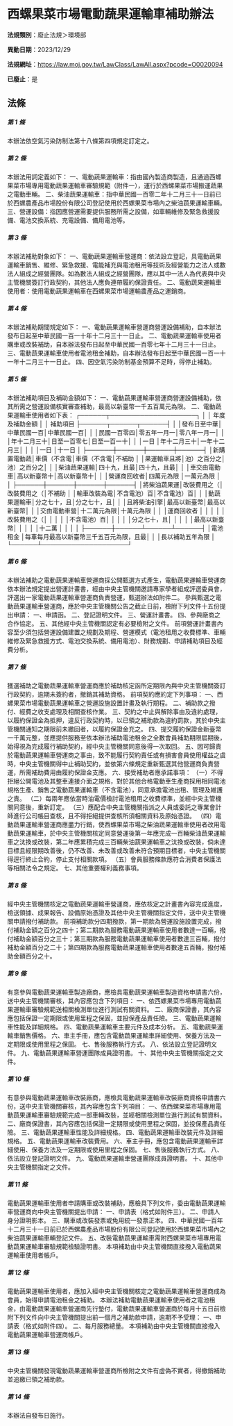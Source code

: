 # 西螺果菜市場電動蔬果運輸車補助辦法

**法規類別**：廢止法規＞環境部

**異動日期**：2023/12/29  

**法規網址**：https://law.moj.gov.tw/LawClass/LawAll.aspx?pcode=O0020094

**已廢止**：是



## 法條
##### 第 1 條
本辦法依空氣污染防制法第十八條第四項規定訂定之。

##### 第 2 條
本辦法用詞定義如下：
一、電動蔬果運輸車：指由國內製造商製造，且通過西螺果菜市場專用電動蔬果運輸車審驗規範（附件一），運行於西螺果菜市場搬運蔬果之電動車輛。
二、柴油蔬果運輸車：指中華民國一百零二年十二月三十一日前已於西螺農產品市場股份有限公司登記使用於西螺果菜市場內之柴油蔬果運輸車輛。
三、營運設備：指因應營運需要提供服務所需之設備，如車輛維修及緊急救援設備、電池交換系統、充電設備、備用電池等。

##### 第 3 條
本辦法補助對象如下：
一、電動蔬果運輸車營運商：依法設立登記，具電動蔬果運輸車銷售、維修、緊急救援、電能補充與電池租用等技術及經營能力之法人或數法人組成之經營團隊。如為數法人組成之經營團隊，應以其中一法人為代表與中央主管機關簽訂行政契約，其他法人應負連帶履約保證責任。
二、電動蔬果運輸車使用者：使用電動蔬果運輸車在西螺果菜市場運輸農產品之運銷商。

##### 第 4 條
本辦法補助期間規定如下：
一、電動蔬果運輸車營運商營運設備補助，自本辦法發布日起至中華民國一百一十年十二月三十一日止。
二、電動蔬果運輸車使用者購車或改裝補助，自本辦法發布日起至中華民國一百零七年十二月三十一日止。
三、電動蔬果運輸車使用者電池租金補助，自本辦法發布日起至中華民國一百一十一年十二月三十一日止。
四、因空氣污染防制基金預算不足時，得停止補助。

##### 第 5 條
本辦法補助項目及補助金額如下：
一、電動蔬果運輸車營運商營運設備補助，依其所需之營運設備核實審查補助，最高以新臺幣一千五百萬元為限。
二、電動蔬果運輸車使用者如下表：
        ┌──────┬────────────────────┐
    │            │            年度及補助金額              │
    │  補助項目  ├──────┬──────┬──────┤
    │            │發布日至中華│中華民國一百│中華民國一百│
    │            │民國一百零四│零五年一月一│零八年一月一│
    │            │年十二月三十│日至一百零七│日至一百一十│
    │            │一日        │年十二月三十│一年十二月三│
    │            │            │一日        │十一日      │
    ├──────┼──────┼──────┼──────┤
    │新購置電動蔬│車價（不含電│車價（不含電│不補助      │
    │果運輸車且將│池）之百分之│池）之百分之│            │
    │柴油蔬果運輸│四十九，且最│四十九，且最│            │
    │車交由電動車│高以新臺幣十│高以新臺幣十│            │
    │營運商回收者│四萬元為限  │一萬元為限  │            │
    ├──────┼──────┼──────┼──────┤
    │將柴油蔬果運│改裝費用之（│改裝費用之（│不補助      │
    │輸車改裝為電│不含電池）百│不含電池）百│            │
    │動蔬果運輸車│分之七十，且│分之七十，且│            │
    │且將柴油引擎│最高以新臺幣│最高以新臺幣│            │
    │交由電動車營│十二萬元為限│十萬元為限  │            │
    │運商回收者  │            │            │            │
    │改裝費用之（│            │            │            │
    │不含電池）百│            │            │            │
    │分之七十，且│            │            │            │
    │最高以新臺幣│            │            │            │
    │十二萬      │            │            │            │
    ├──────┼──────┴──────┴──────┤
    │電池租金    │每車每月最高以新臺幣三千五百元為限，且最│
    │            │長以補助五年為限                        │
    └──────┴────────────────────┘


##### 第 6 條
本辦法補助之電動蔬果運輸車營運商採公開甄選方式產生，電動蔬果運輸車營運商依本辦法規定提出營運計畫書，經由中央主管機關邀請專家學者組成評選委員會，評選出一家電動蔬果運輸車營運商負責營運，甄選辦法如附件二。
參與甄選之電動蔬果運輸車營運商，應於中央主管機關公告之截止日前，檢附下列文件十五份提出申請：
一、申請函。
二、登記證明文件。
三、營運計畫書。
四、參與廠商之合作協定。
五、其他經中央主管機關認定有必要檢附之文件。
前項營運計畫書內容至少須包括營運設備建置之規劃及期程、營運模式（電池租用之收費標準、車輛維修及緊急救援方式、電池交換系統、備用電池）、財務規劃、申請補助項目及經費分析。

##### 第 7 條
獲選補助之電動蔬果運輸車營運商應於補助核定函所定期限內與中央主管機關簽訂行政契約，逾期未簽約者，撤銷其補助資格。
前項契約應約定下列事項：
一、西螺果菜市場電動蔬果運輸車之營運設施設置計畫及執行期程。
二、補助款之撥付、經費之收支處理及相關查核作業。
三、契約之中止與解除事由及違約處理，以履約保證金為抵押，違反行政契約時，以已領之補助款為違約罰款，其於中央主管機關通知之期限前未繳回者，以履約保證金充之。
四、提交履約保證金新臺幣一千萬元整，並應提供服務至依本辦法補助電池租金之全數會員補助期限屆期後，始得視為完成履行補助契約，經中央主管機關同意後得一次取回。
五、因可歸責於電動蔬果運輸車營運商之事由，致不能履行契約責任或有損害會員使用權益之虞時，中央主管機關得中止補助契約，並依第六條規定重新甄選其他營運商負責營運，所需補助費用由履約保證金支應。
六、接受補助者應承諾事項：
（一）不得拒絕公開電池及其整車連接介面之規格，對於其他合格電動車生產商採用相同電池規格生產、銷售之電動蔬果運輸車（不含電池），同意承擔電池出租、管理及維護之責。
（二）每兩年應依當時油電價檢討電池租用之收費標準，並經中央主管機關同意後，重新訂定。
（三）應配合中央主管機關指派之人員或委託之專業會計師進行公司帳目查核，且不得拒絕提供查核所須相關資料及原始憑證。
（四）電動蔬果運輸車營運商應盡力行銷，使西螺果菜市場之柴油蔬果運輸車使用者改用電動蔬果運輸車，於中央主管機關核定同意營運後第一年應完成一百輛柴油蔬果運輸車之汰換或改裝，第二年應累積完成三百輛柴油蔬果運輸車之汰換或改裝，倘未達目標且經限期改善後，仍不改善、未改善或改善未符合預期目標者，中央主管機關得逕行終止合約，停止支付相關款項。
（五）會員服務條款應符合消費者保護法等相關法令之規定。
七、其他重要權利義務事項。

##### 第 8 條
經中央主管機關核定之電動蔬果運輸車營運商，應依核定之計畫書內容完成進度，檢送領據、成果報告、設備原始憑證及其他中央主管機關指定文件，送中央主管機關申請撥付補助款。
前項補助款分四期撥款，第一期款為營運設施設置完成，撥付補助金額之百分之四十；第二期款為服務電動蔬果運輸車使用者數達一百輛，撥付補助金額百分之三十；第三期款為服務電動蔬果運輸車使用者數達三百輛，撥付補助金額百分之二十；第四期款為服務電動蔬果運輸車使用者數達五百輛，撥付補助金額百分之十。

##### 第 9 條
有意參與電動蔬果運輸車製造廠商，應檢具電動蔬果運輸車製造資格申請書六份，送中央主管機關審核，其內容應包含下列項目：
一、依西螺果菜市場專用電動蔬果運輸車審驗規範送相關檢測單位進行測試有關資料。
二、廠商保證書，其內容應包括保證一定期限或使用里程之保固，並投保產品責任險。
三、電動蔬果運輸車性能及詳細規格。
四、電動蔬果運輸車主要元件及成本分析。
五、電動蔬果運輸車銷售價格。
六、車主手冊，應包含電動蔬果運輸車詳細使用、保養方法及一定期限或使用里程之保固。
七、售後服務執行方式。
八、依法設立登記證明文件。
九、電動蔬果運輸車營運團隊成員證明書。
十、其他中央主管機關指定之文件。

##### 第 10 條
有意參與電動蔬果運輸車改裝廠商，應檢具電動蔬果運輸車改裝廠商資格申請書六份，送中央主管機關審核，其內容應包含下列項目：
一、依西螺果菜市場專用電動蔬果運輸車審驗規範完成一部車輛改裝，並經相關檢測單位進行測試有關資料。
二、廠商保證書，其內容應包括保證一定期限或使用里程之保固，並投保產品責任險。
三、電動蔬果運輸車性能及詳細規格。
四、電動蔬果運輸車改裝元件及詳細規格。
五、電動蔬果運輸車改裝費用。
六、車主手冊，應包含電動蔬果運輸車詳細使用、保養方法及一定期限或使用里程之保固。
七、售後服務執行方式。
八、依法設立登記證明文件。
九、電動蔬果運輸車營運團隊成員證明書。
十、其他中央主管機關指定之文件。

##### 第 11 條
電動蔬果運輸車使用者申請購車或改裝補助，應檢具下列文件，委由電動蔬果運輸車營運商向中央主管機關提出申請：
一、申請表（格式如附件三）。
二、申請人身分證明影本。
三、購車或改裝發票或免用統一發票正本。
四、中華民國一百年十二月三十一日前已於西螺農產品市場股份有限公司登記使用於西螺果菜市場內之柴油蔬果運輸車輛登記文件。
五、改裝電動蔬果運輸車需附西螺果菜市場專用電動蔬果運輸車審驗規範檢驗證明書。
本項補助由中央主管機關直接撥入電動蔬果運輸車使用者帳戶。

##### 第 12 條
電動蔬果運輸車使用者，應加入經中央主管機關核定之電動蔬果運輸車營運商成為會員，始得申請電池租金之補助。
本辦法補助電動蔬果運輸車使用者之電池租金，由電動蔬果運輸車營運商先行墊付，電動蔬果運輸車營運商於每月十五日前檢附下列文件向中央主管機關提出前一個月之補助款申請，逾期不予受理：
一、申請表（格式如附件四）。
二、每月服務總量。
本項補助由中央主管機關直接撥入電動蔬果運輸車營運商帳戶。

##### 第 13 條
中央主管機關發現電動蔬果運輸車營運商所檢附之文件有虛偽不實者，得撤銷補助並追繳已領之補助款。

##### 第 14 條
本辦法自發布日施行。


